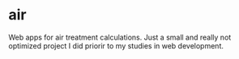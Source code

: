 # air
Web apps for air treatment calculations. Just a small and really not optimized project I did priorir to my studies in web development.
